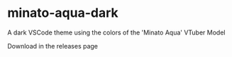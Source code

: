 # minato-aqua-dark
A dark VSCode theme using the colors of the 'Minato Aqua' VTuber Model

Download in the releases page
